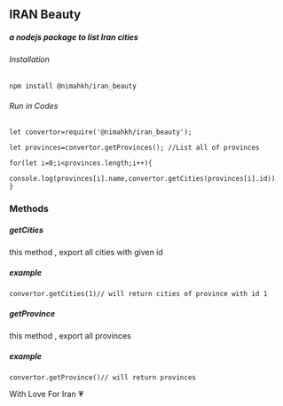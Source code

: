 ## IRAN Beauty

##### a nodejs package to list Iran cities

###### Installation

```
npm install @nimahkh/iran_beauty
```

###### Run in Codes

```
let convertor=require('@nimahkh/iran_beauty');

let provinces=convertor.getProvinces(); //List all of provinces

for(let i=0;i<provinces.length;i++){
    console.log(provinces[i].name,convertor.getCities(provinces[i].id))
}
```

### Methods
##### getCities
this method , export all cities with given id 
##### example
```
convertor.getCities(1)// will return cities of province with id 1
```

##### getProvince
this method , export all provinces
##### example
```
convertor.getProvince()// will return provinces
```

With Love For Iran :heartpulse: